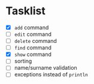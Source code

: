 # Tasklist
 - [x] `add` command
 - [ ] `edit` command
 - [ ] `delete` command
 - [ ] `find` command
 - [x] `show` command
 - [ ] sorting
 - [ ] name/surname validation
 - [ ] exceptions instead of `println`
